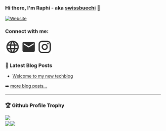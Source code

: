### Hi there, I'm Raphi - aka [swissbuechi][website] 👋

[![Website](https://img.shields.io/website?label=swissbuechi.github.io&style=for-the-badge&url=https%3A%2F%2Fswissbuechi.github.io)](https://swissbuechi.github.io)

### Connect with me:

[<img src=icons/web.svg>][website]
[<img src=icons/email.svg>][email]
[<img src=icons/instagram.svg>][instagram]

[//]: # (<br />)

[//]: # ()

[//]: # (### Languages and Tools:)

[//]: # ()

[//]: # ([<img align="left" alt="HTML5" width="26px" src="https://raw.githubusercontent.com/github/explore/80688e429a7d4ef2fca1e82350fe8e3517d3494d/topics/html/html.png" />][webdevplaylist])

[//]: # (<br />)

[//]: # (<br />)

### 📕 Latest Blog Posts

<!-- BLOG-POST-LIST:START -->
- [Welcome to my new techblog](https://swissbuechi.github.io/announcements/welcome-to-my-techblog/)
<!-- BLOG-POST-LIST:END -->

➡️ [more blog posts...](https://swissbuechi.github.io)

---

### 🏆 Github Profile Trophy
<img width=800 src="https://github-profile-trophy.vercel.app/?username=swissbuechi&column=8&no-frame=true"/>
<div>
  <img height="170" align="left" src="https://github-readme-stats.vercel.app/api?username=swissbuechi&count_private=true&include_all_commits=true" />
  <img src="https://github-readme-stats.vercel.app/api/top-langs/?username=swissbuechi&layout=compact" />
</div>

[//]: # (<details>)

[//]: # ()
[//]: # (<summary>:zap: Recent GitHub Activity</summary>)

[//]: # ()
[//]: # (<!--START_SECTION:activity-->)

[//]: # ()
[//]: # (<!--END_SECTION:activity-->)

[//]: # ()
[//]: # (</details>)

[//]: # ()
[//]: # (<details>)

[//]: # ()
[//]: # (<summary>:zap: GitHub Stats</summary>)

[//]: # ()
[//]: # ([![swissbuechi's GitHub stats]&#40;https://github-readme-stats.vercel.app/api?username=swissbuechi&show_icons=true&count_private=true&theme=dark&#41;]&#40;https://github.com/anuraghazra/github-readme-stats&#41;)

[//]: # ()
[//]: # (</details>)

[website]: https://swissbuechi.github.io

[email]: mailto:raphael.buechi@hotmail.com

[instagram]: https://instagram.com/fuu_12_